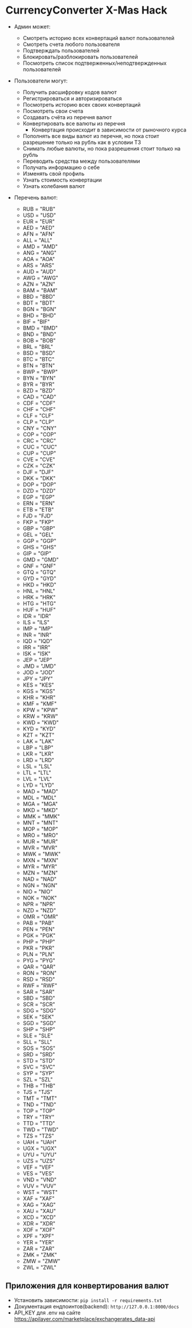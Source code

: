 # CurrencyConverter X-Mas Hack
* Админ может:
  * Смотреть историю всех конвертаций валют пользователей
  * Смотреть счета любого пользователя
  * Подтверждать пользователей
  * Блокировать/разблокировать пользователей
  * Посмотреть список подтверженных/неподтвержденных пользователей
* Пользователи могут:
  * Получить расшифровку кодов валют
  * Регистрироваться и авторизироваться
  * Посмотреть историю всех своих конвертаций
  * Посмотреть свои счета
  * Создавать счёта из перечня валют
  * Конвертировать все валюты из перечня
    * Конвертация происходит в зависимости от рыночного курса
  * Пополнять все виды валют из перечня, но пока стоит разрешение только на рубль как в условии ТЗ
  * Снимать любые валюты, но пока разрешения стоит только на рубль
  * Переводить средства между пользователями
  * Получать информацию о себе
  * Изменять свой профиль
  * Узнать стоимость конвертации
  * Узнать колебания валют

* Перечень валют:
  * RUB = "RUB"
  * USD = "USD"
  * EUR = "EUR"
  * AED = "AED"
  * AFN = "AFN"
  * ALL = "ALL"
  * AMD = "AMD"
  * ANG = "ANG"
  * AOA = "AOA"
  * ARS = "ARS"
  * AUD = "AUD"
  * AWG = "AWG"
  * AZN = "AZN"
  * BAM = "BAM"
  * BBD = "BBD"
  * BDT = "BDT"
  * BGN = "BGN"
  * BHD = "BHD"
  * BIF = "BIF"
  * BMD = "BMD"
  * BND = "BND"
  * BOB = "BOB"
  * BRL = "BRL"
  * BSD = "BSD"
  * BTC = "BTC"
  * BTN = "BTN"
  * BWP = "BWP"
  * BYN = "BYN"
  * BYR = "BYR"
  * BZD = "BZD"
  * CAD = "CAD"
  * CDF = "CDF"
  * CHF = "CHF"
  * CLF = "CLF"
  * CLP = "CLP"
  * CNY = "CNY"
  * COP = "COP"
  * CRC = "CRC"
  * CUC = "CUC"
  * CUP = "CUP"
  * CVE = "CVE"
  * CZK = "CZK"
  * DJF = "DJF"
  * DKK = "DKK"
  * DOP = "DOP"
  * DZD = "DZD"
  * EGP = "EGP"
  * ERN = "ERN"
  * ETB = "ETB"
  * FJD = "FJD"
  * FKP = "FKP"
  * GBP = "GBP"
  * GEL = "GEL"
  * GGP = "GGP"
  * GHS = "GHS"
  * GIP = "GIP"
  * GMD = "GMD"
  * GNF = "GNF"
  * GTQ = "GTQ"
  * GYD = "GYD"
  * HKD = "HKD"
  * HNL = "HNL"
  * HRK = "HRK"
  * HTG = "HTG"
  * HUF = "HUF"
  * IDR = "IDR"
  * ILS = "ILS"
  * IMP = "IMP"
  * INR = "INR"
  * IQD = "IQD"
  * IRR = "IRR"
  * ISK = "ISK"
  * JEP = "JEP"
  * JMD = "JMD"
  * JOD = "JOD"
  * JPY = "JPY"
  * KES = "KES"
  * KGS = "KGS"
  * KHR = "KHR"
  * KMF = "KMF"
  * KPW = "KPW"
  * KRW = "KRW"
  * KWD = "KWD"
  * KYD = "KYD"
  * KZT = "KZT"
  * LAK = "LAK"
  * LBP = "LBP"
  * LKR = "LKR"
  * LRD = "LRD"
  * LSL = "LSL"
  * LTL = "LTL"
  * LVL = "LVL"
  * LYD = "LYD"
  * MAD = "MAD"
  * MDL = "MDL"
  * MGA = "MGA"
  * MKD = "MKD"
  * MMK = "MMK"
  * MNT = "MNT"
  * MOP = "MOP"
  * MRO = "MRO"
  * MUR = "MUR"
  * MVR = "MVR"
  * MWK = "MWK"
  * MXN = "MXN"
  * MYR = "MYR"
  * MZN = "MZN"
  * NAD = "NAD"
  * NGN = "NGN"
  * NIO = "NIO"
  * NOK = "NOK"
  * NPR = "NPR"
  * NZD = "NZD"
  * OMR = "OMR"
  * PAB = "PAB"
  * PEN = "PEN"
  * PGK = "PGK"
  * PHP = "PHP"
  * PKR = "PKR"
  * PLN = "PLN"
  * PYG = "PYG"
  * QAR = "QAR"
  * RON = "RON"
  * RSD = "RSD"
  * RWF = "RWF"
  * SAR = "SAR"
  * SBD = "SBD"
  * SCR = "SCR"
  * SDG = "SDG"
  * SEK = "SEK"
  * SGD = "SGD"
  * SHP = "SHP"
  * SLE = "SLE"
  * SLL = "SLL"
  * SOS = "SOS"
  * SRD = "SRD"
  * STD = "STD"
  * SVC = "SVC"
  * SYP = "SYP"
  * SZL = "SZL"
  * THB = "THB"
  * TJS = "TJS"
  * TMT = "TMT"
  * TND = "TND"
  * TOP = "TOP"
  * TRY = "TRY"
  * TTD = "TTD"
  * TWD = "TWD"
  * TZS = "TZS"
  * UAH = "UAH"
  * UGX = "UGX"
  * UYU = "UYU"
  * UZS = "UZS"
  * VEF = "VEF"
  * VES = "VES"
  * VND = "VND"
  * VUV = "VUV"
  * WST = "WST"
  * XAF = "XAF"
  * XAG = "XAG"
  * XAU = "XAU"
  * XCD = "XCD"
  * XDR = "XDR"
  * XOF = "XOF"
  * XPF = "XPF"
  * YER = "YER"
  * ZAR = "ZAR"
  * ZMK = "ZMK"
  * ZMW = "ZMW"
  * ZWL = "ZWL"

## Приложения для конвертирования валют

* Установить зависимости: ```pip install -r requirements.txt```
* Документация ендпоинтов(backend): ```http://127.0.0.1:8000/docs```
* API_KEY для .env на сайте https://apilayer.com/marketplace/exchangerates_data-api